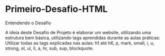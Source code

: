 ﻿# Primeiro-Desafio-HTML
 Entendendo o Desafio
 
A ideia deste Desafio de Projeto é elaborar um website, utilizando uma estrutura bem básica, utilizando tags aprendidas durante as aulas práticas:
Utilizar todas as tags explicadas nas aulas: h1 até h6, p, mark, small, i, u, strong, ol, ul, li, a, hr, sub, sup, blockquote.
